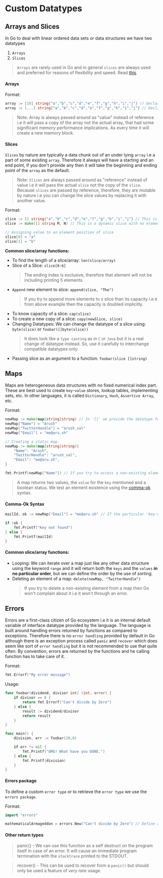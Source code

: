 # Custom Datatypes

## Arrays and Slices

In Go to deal with linear ordered data sets or data structures we have two datatypes
1. `Arrays`
2. `Slices`

> `Arrays` are rarely used in Go and in general `slices` are always used and preferred for reasons of flexibility and speed. Read [this](https://stackoverflow.com/questions/30525184/array-vs-slice-accessing-speed).

#### Arrays

Format:
```go
array := [10] string{"a","b","c","d","e","f","g","h","i","j"} // Declared a fixed size array
array := [...] string{"a","b","c","d","e","f","g","h","i","j"} // Declared a arbitrary size array
```

> Note: Array is always passed around as "value" instead of reference i.e it will pass a copy of the array not the actual array, that had some significant memory performance implications. As every time it will create a new memory block.

#### Slices

`Slices` by nature are typically a data chunk out of an under lying `array` i.e a part of some existing `array`. Therefore it always will have a starting and an end point, if you don't provide any then it will take the beginning and ending point of the `array` as the default.

> Note: `Slices` are always passed around as "reference" instead of value i.e it will pass the actual `slice` not the copy of the `slice`. Because `slices` are passed by reference, therefore, they are mutable by nature i.e you can change the slice values by replacing it with another value.

Format:
```go
slice := [] string{"a","b","c","d","e","f","g","h","i","j"} // This is a static slice with the elements pre-declared.
slice := make([] string M, N) // This is a dynamic slice with no elements in it. 'M' and 'N' are an optional value that needs to a positive integer to initialize the 'slice' with the given number of empty or 'null' elements. 'M' will define it's current capacity and 'N' will define its maximum capacity.

// Assigning value to an element position of slice
slice[0] = "a"
slice[1] = "b"
```

**Common slice/array functions:**

* To find the length of a slice/array: `len(slice/array)`
* Slice of a Slice: `slice[0:6]`
    > The ending index is exclusive, therefore that element will not be including printing 5 elements.
* `Append` new element to slice: `append(slice, "The")`
    > If you try to append more elements to s slice than its capacity i.e `N` from above example then the capacity is doubled implicitly.
* To know capacity of a slice: `cap(slice)`
* To create a new copy of a slice: `copy(newSlice, slice)`
* Changing Datatypes: We can change the datatype of a slice using: `byte(slice)` or `foobar([]byte(slice))`
    > It does look like a `type casting` as in `C` or `Java` but it is a real change of datatype instead. So, use it carefully to interchange compatible datatypes only.
* Passing slice as an argument to a function: `foobar(slice []string)`

## Maps

Maps are heterogeneous data structures with no fixed numerical index part. These are best used to create `key`-`value` stores, lookup tables, implementing sets, etc. In other languages, it is called `Dictionary`, `Hash`, `Assertive Array`, etc.

Format:
```go
newMap := make(map[string]string) // In '[]' we provide the datatype for the key and outside it we provide the datatype of the 'value'. This will create a dynamic size map.
newMap["Name"] = "Arush"
newMap["TwitterHandle"] = "arush_sal"
newMap["Email"] = "me@aru.sh"

// Creating a static map.
newMap := make(map[string]string){
    "Name": "Arush",
    "TwitterHandle": "arush_sal",
    "Email": "me@aru.sh",
}

fmt.Printf(newMap["Name"]) // If you try to access a non-existing element in a map you will get a `zero-type` value for that datatype i.e `nil` for `string`, `0` for `int`, `0.0` for float and so on.
```

> A map returns two values, the `value` for the `key` mentioned and a boolean status. We test an element existence using the [comma-ok](./ch05-custom-datatypes.md#comma-ok-format) syntax.

#### Comma-Ok Syntax
```go
mailId, ok := newMap["Email"] = "me@aru.sh" // If the particular 'key-value' doesn't exist it will return 'false' and it will return 'true' if it exists, assigning the value to 'ok'.

if !ok {
    fmt.Printf("Key not found")
} else {
    fmt.Printf(mailId)
}
```

#### Common slice/array functions:

* Looping: We can iterate over a map just like any other data structure using the keyword `range` and it will return both the `keys` and the `values` **in no particular order**, but we can define the order by the use of sorting.
* Deleting an element of a map: `delete(newMap, "TwitterHandle")`
    > If you try to delete a non-existing element from a map then Go won't complain about it i.e it won't through an error.

## Errors

Errors are a first-class citizen of Go ecosystem i.e it is an internal default variable of interface datatype provided by the language. The language is built around handling errors returned by functions as compared to exceptions. Therefore there is no `error handling` provided by default in Go although there is an exception process called `panic` and `recover` which does seem like sort of `error handling` but it is not recommended to use that quite often. By convention, errors are returned by the functions and he calling function has to take care of it.

Format:
```go
fmt.Errorf("My error message")
```

Usage:
```go
func foobar(dividend, divisor int) (int, error) {
    if divisor == 0 {
        return fmt.Errorf("Can't divide by Zero")
    } else {
        result := dividend/divisor
        return result
    }
}

func main() {
    division, err := foobar(20,0)

    if err != nil {
        fmt.Printf("OMG! What have you DONE.")
    } else {
        fmt.Printf(division)
    }
}
```

#### Errors package

To define a custom `error type` or to retrieve the `error type` we use the `errors package`.

Format:
```go
import "errors"

mathematicalArmageddon = errors.New("Can't divide by Zero") // Define a new error type called "mathematicalArmageddon, which we can later on compare to certain error conditions and define our flow control based on that."
```

#### Other return types

> panic() - We can use this function as a self destruct on the program itself in case of an error. It will cause an immediate program termination with the `stacktrace` printed to the STDOUT.

> recover() - This can be used to recover from a `panic()` but should only be used a feature of _very rare_ usage.
